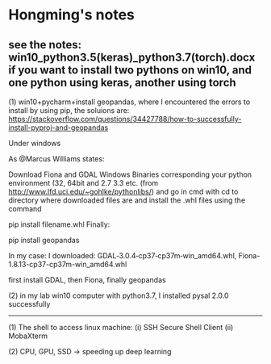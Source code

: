 # Hongming's notes
## see the notes: win10_python3.5(keras)_python3.7(torch).docx if you want to install two pythons on win10, and one python using keras, another using torch

(1) win10+pycharm+install geopandas, where I encountered the errors to install by using pip, the soluions are:
https://stackoverflow.com/questions/34427788/how-to-successfully-install-pyproj-and-geopandas

Under windows

As @Marcus Williams states:

Download Fiona and GDAL Windows Binaries corresponding your python environment (32, 64bit and 2.7 3.3 etc. (from http://www.lfd.uci.edu/~gohlke/pythonlibs/) and go in cmd with cd to directory where downloaded files are and install the .whl files using the command

pip install filename.whl
Finally:

pip install geopandas

In my case: I downloaded: GDAL‑3.0.4‑cp37‑cp37m‑win_amd64.whl, Fiona-1.8.13-cp37-cp37m-win_amd64.whl

first install GDAL, then Fiona, finally geopandas

(2) in my lab win10 computer with python3.7, I installed pysal 2.0.0 successfully

---------------------------------------------------------------------------------
(1) The shell to access linux machine: (i) SSH Secure Shell Client (ii) MobaXterm

(2) CPU, GPU, SSD -> speeding up deep learning
